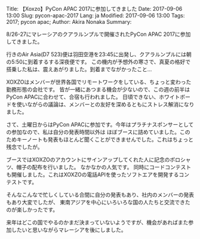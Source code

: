 Title: 【Xoxzo】PyCon APAC 2017に参加してきました
Date: 2017-09-06 13:00
Slug: pycon-apac-2017
Lang: ja
Modified: 2017-09-06 13:00
Tags: 2017; pycon apac; 
Author: Akira Nonaka
Summary: 

8/26-27にマレーシアのクアラルンプルで開催されたPyCon APAC 2017に参加してきました。

行きのAir Asia(D7 523)便は羽田空港を23:45に出発し、クアラルンプルには朝の5:50に到着するする深夜便です。
この機内が予想外の寒さで、真夏の格好で搭乗した私は、震えあがりました。到着までながかったこと...

XOXZOはメンバーが世界各国でリモートワークをしている、ちょっと変わった勤務形態の会社です。
皆が一緒にあつまる機会が少ないので、この週の前半はPyCon APACに合わせて、合宿も行われました。
日頃できない、ホワイトボードを使いながらの議論は、メンバーとの友好を深めるともにストレス解消になりました。

さて、土曜日からはPyCon APACに参加です。今年はプラチナスポンサーとしての参加なので、私は自分の発表時間以外は
ほぼブースに詰めていました。このためキーノートも発表もほとんど聞くことができませんでした。これはちょっと残念でしたが。

ブースではXOXZOのアカウントにサインアップしてくれた人に記念のポロシャツ、帽子の配布を行いました。
なかなかの人気です。
同時にコードコンテストも開催しました。これはXOXZOの電話APIを使ったソフトエアを開発するコンテストです。

そんなこんなで忙しくしている合間に自分の発表もあり、社内のメンバーの発表もあり大変でしたが、
東南アジアを中心にいろいろな国の人たちと交流できたのが楽しかったです。

来年はどこの国でやるのかまだ決まっていないようですが、機会があればまた参加したいと思いながらマレーシアを後にしました。
